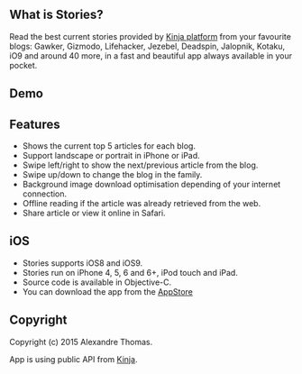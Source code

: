 ## What is Stories?
Read the best current stories provided by [Kinja platform](http://kinja.com) from your favourite blogs: Gawker, Gizmodo, Lifehacker, Jezebel, Deadspin, Jalopnik, Kotaku, iO9 and around 40 more, in a fast and beautiful app always available in your pocket.

## Demo


## Features
- Shows the current top 5 articles for each blog.
- Support landscape or portrait in iPhone or iPad.
- Swipe left/right to show the next/previous article from the blog.
- Swipe up/down to change the blog in the family.
- Background image download optimisation depending of your internet connection.
- Offline reading if the article was already retrieved from the web.
- Share article or view it online in Safari.

## iOS
- Stories supports iOS8 and iOS9.
- Stories run on iPhone 4, 5, 6 and 6+, iPod touch and iPad.
- Source code is available in Objective-C.
- You can download the app from the [AppStore](https://itunes.apple.com/app/id1044848663)

## Copyright
Copyright (c) 2015 Alexandre Thomas.

App is using public API from [Kinja](http://kinja.com).
